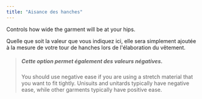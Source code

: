 ```yaml
---
title: "Aisance des hanches"
---
```


Controls how wide the garment will be at your hips.

Quelle que soit la valeur que vous indiquez ici, elle sera simplement ajoutée à la mesure de votre tour de hanches lors de l'élaboration du vêtement.

> ##### Cette option permet également des valeurs négatives.
> 
> You should use negative ease if you are using a stretch material that you want to fit tightly. Unisuits and unitards typically have negative ease, while other garments typically have positive ease.




